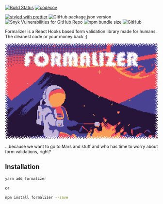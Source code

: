 [![Build Status](https://travis-ci.com/nosachamos/formalizer.svg?branch=master)](https://travis-ci.com/nosachamos/formalizer)
[![codecov](https://codecov.io/gh/nosachamos/formalizer/branch/master/graph/badge.svg)](https://codecov.io/gh/nosachamos/formalizer)
  
[![styled with prettier](https://img.shields.io/badge/styled_with-prettier-ff69b4.svg)](https://github.com/prettier/prettier)
![GitHub package.json version](https://img.shields.io/github/package-json/v/nosachamos/formalizer.svg)
![Snyk Vulnerabilities for GitHub Repo](https://img.shields.io/snyk/vulnerabilities/github/nosachamos/formalizer.svg)
![npm bundle size](https://img.shields.io/bundlephobia/minzip/formalizer.svg)
![GitHub](https://img.shields.io/github/license/nosachamos/formalizer.svg)

Formalizer is a React Hooks based form validation library made for humans. The cleanest code or your money back ;)

![Formalizer](docs/cover.png)

...because we want to go to Mars and stuff and who has time to worry about form validations, right?


## Installation

```sh
yarn add formalizer
```

or

```sh
npm install formalizer --save
```

